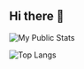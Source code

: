 ## Hi there 👋


![My Public Stats](https://github-readme-stats.vercel.app/api?username=lucreeper74&show_icons=true&theme=github_dark&hide_border=true&rank_icon=github&include_all_commits=true)

![Top Langs](https://github-readme-stats.vercel.app/api/top-langs/?username=lucreeper74&layout=compact&theme=github_dark&hide_border=true)

<!--
**Lucreeper74/Lucreeper74** is a ✨ _special_ ✨ repository because its `README.md` (this file) appears on your GitHub profile.

Here are some ideas to get you started:

- 🔭 I’m currently working on ...
- 🌱 I’m currently learning ...
- 👯 I’m looking to collaborate on ...
- 🤔 I’m looking for help with ...
- 💬 Ask me about ...
- 📫 How to reach me: ...
- 😄 Pronouns: ...
- ⚡ Fun fact: ...
-->
